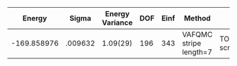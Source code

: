 | Energy      | Sigma   | Energy Variance | DOF | Einf | Method                 | Reference |
|-------------|---------|-----------------|-----|------|------------------------|-----------|
| -169.858976 | .009632 | 1.09(29)        | 196 | 343  | VAFQMC stripe length=7 | TODO: This is from Sorella and this is not public git-scm.sissa.it:TurboLattice/HST_AAD/example/14x16/U8/stripel7doping1su8/b1.3n/pbc |
